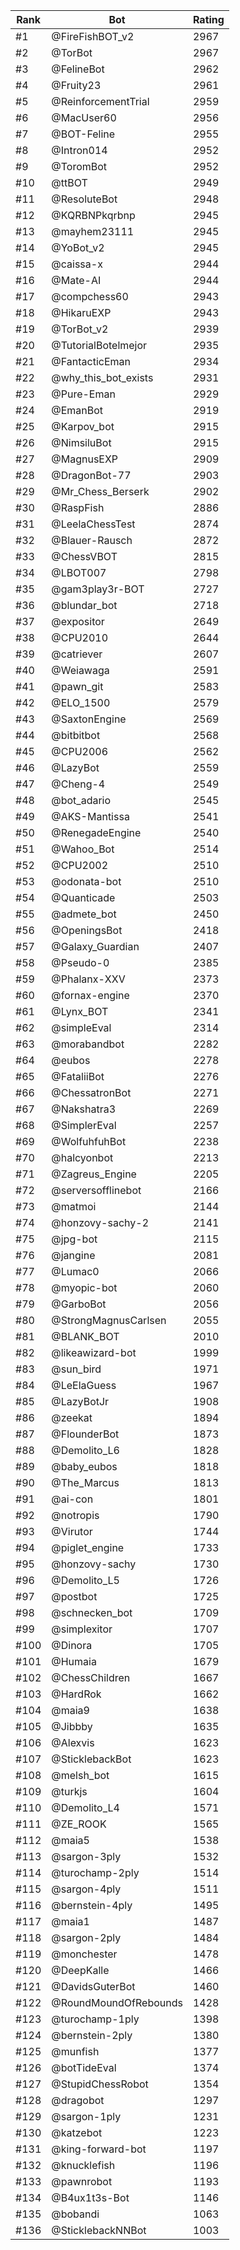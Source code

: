 Rank|Bot|Rating
---|---|---
#1|@FireFishBOT_v2|2967
#2|@TorBot|2967
#3|@FelineBot|2962
#4|@Fruity23|2961
#5|@ReinforcementTrial|2959
#6|@MacUser60|2956
#7|@BOT-Feline|2955
#8|@Intron014|2952
#9|@ToromBot|2952
#10|@ttBOT|2949
#11|@ResoluteBot|2948
#12|@KQRBNPkqrbnp|2945
#13|@mayhem23111|2945
#14|@YoBot_v2|2945
#15|@caissa-x|2944
#16|@Mate-AI|2944
#17|@compchess60|2943
#18|@HikaruEXP|2943
#19|@TorBot_v2|2939
#20|@TutorialBotelmejor|2935
#21|@FantacticEman|2934
#22|@why_this_bot_exists|2931
#23|@Pure-Eman|2929
#24|@EmanBot|2919
#25|@Karpov_bot|2915
#26|@NimsiluBot|2915
#27|@MagnusEXP|2909
#28|@DragonBot-77|2903
#29|@Mr_Chess_Berserk|2902
#30|@RaspFish|2886
#31|@LeelaChessTest|2874
#32|@Blauer-Rausch|2872
#33|@ChessVBOT|2815
#34|@LBOT007|2798
#35|@gam3play3r-BOT|2727
#36|@blundar_bot|2718
#37|@expositor|2649
#38|@CPU2010|2644
#39|@catriever|2607
#40|@Weiawaga|2591
#41|@pawn_git|2583
#42|@ELO_1500|2579
#43|@SaxtonEngine|2569
#44|@bitbitbot|2568
#45|@CPU2006|2562
#46|@LazyBot|2559
#47|@Cheng-4|2549
#48|@bot_adario|2545
#49|@AKS-Mantissa|2541
#50|@RenegadeEngine|2540
#51|@Wahoo_Bot|2514
#52|@CPU2002|2510
#53|@odonata-bot|2510
#54|@Quanticade|2503
#55|@admete_bot|2450
#56|@OpeningsBot|2418
#57|@Galaxy_Guardian|2407
#58|@Pseudo-0|2385
#59|@Phalanx-XXV|2373
#60|@fornax-engine|2370
#61|@Lynx_BOT|2341
#62|@simpleEval|2314
#63|@morabandbot|2282
#64|@eubos|2278
#65|@FataliiBot|2276
#66|@ChessatronBot|2271
#67|@Nakshatra3|2269
#68|@SimplerEval|2257
#69|@WolfuhfuhBot|2238
#70|@halcyonbot|2213
#71|@Zagreus_Engine|2205
#72|@serversofflinebot|2166
#73|@matmoi|2144
#74|@honzovy-sachy-2|2141
#75|@jpg-bot|2115
#76|@jangine|2081
#77|@Lumac0|2066
#78|@myopic-bot|2060
#79|@GarboBot|2056
#80|@StrongMagnusCarlsen|2055
#81|@BLANK_BOT|2010
#82|@likeawizard-bot|1999
#83|@sun_bird|1971
#84|@LeElaGuess|1967
#85|@LazyBotJr|1908
#86|@zeekat|1894
#87|@FlounderBot|1873
#88|@Demolito_L6|1828
#89|@baby_eubos|1818
#90|@The_Marcus|1813
#91|@ai-con|1801
#92|@notropis|1790
#93|@Virutor|1744
#94|@piglet_engine|1733
#95|@honzovy-sachy|1730
#96|@Demolito_L5|1726
#97|@postbot|1725
#98|@schnecken_bot|1709
#99|@simplexitor|1707
#100|@Dinora|1705
#101|@Humaia|1679
#102|@ChessChildren|1667
#103|@HardRok|1662
#104|@maia9|1638
#105|@Jibbby|1635
#106|@Alexvis|1623
#107|@SticklebackBot|1623
#108|@melsh_bot|1615
#109|@turkjs|1604
#110|@Demolito_L4|1571
#111|@ZE_ROOK|1565
#112|@maia5|1538
#113|@sargon-3ply|1532
#114|@turochamp-2ply|1514
#115|@sargon-4ply|1511
#116|@bernstein-4ply|1495
#117|@maia1|1487
#118|@sargon-2ply|1484
#119|@monchester|1478
#120|@DeepKalle|1466
#121|@DavidsGuterBot|1460
#122|@RoundMoundOfRebounds|1428
#123|@turochamp-1ply|1398
#124|@bernstein-2ply|1380
#125|@munfish|1377
#126|@botTideEval|1374
#127|@StupidChessRobot|1354
#128|@dragobot|1297
#129|@sargon-1ply|1231
#130|@katzebot|1223
#131|@king-forward-bot|1197
#132|@knucklefish|1196
#133|@pawnrobot|1193
#134|@B4ux1t3s-Bot|1146
#135|@bobandi|1063
#136|@SticklebackNNBot|1003
